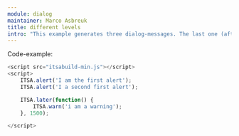 ```yaml
---
module: dialog
maintainer: Marco Asbreuk
title: different levels
intro: "This example generates three dialog-messages. The last one (after 1.5 sec delay) is a warning and will overrule the regular messages."
---
```


<p class="spaced">Code-example:</p>


```js
<script src="itsabuild-min.js"></script>
<script>
    ITSA.alert('I am the first alert');
    ITSA.alert('I a second first alert');

    ITSA.later(function() {
        ITSA.warn('i am a warning');
    }, 1500);

</script>
```

<script src="../../dist/itsabuild-min.js"></script>
<script>
    ITSA.alert('I am the first alert');
    ITSA.alert('I a second first alert');

    ITSA.later(function() {
        ITSA.warn('i am a warning');
    }, 1500);
</script>
